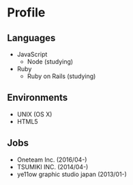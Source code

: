 # Profile

## Languages

* JavaScript
  * Node (studying)
* Ruby
  * Ruby on Rails (studying)

## Environments

* UNIX (OS X)
* HTML5

## Jobs

* Oneteam Inc. (2016/04-)
* TSUMIKI INC. (2014/04-)
* ye11ow graphic studio japan (2013/01-)
